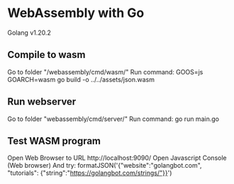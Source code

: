 # WebAssembly with Go
Golang v1.20.2

## Compile to wasm
Go to folder "/webassembly/cmd/wasm/"
Run command: GOOS=js GOARCH=wasm go build -o  ../../assets/json.wasm

## Run webserver
Go to folder "webassembly/cmd/server/"
Run command: go run main.go

## Test WASM program
Open Web Browser to URL http://localhost:9090/
Open Javascript Console (Web browser)
And try: formatJSON('{"website":"golangbot.com", "tutorials": {"string":"https://golangbot.com/strings/"}}')
